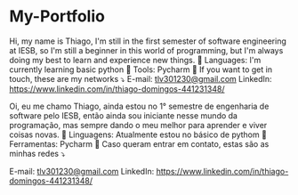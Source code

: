 # My-Portfolio
Hi, my name is Thiago, I'm still in the first semester of software engineering at IESB, so I'm still a beginner in this world of programming, but I'm always doing my best to learn and experience new things.
🦄 Languages: I'm currently learning basic python
💼 Tools: Pycharm
💌 If you want to get in touch, these are my networks ⤵️
E-mail: tlv301230@gmail.com
LinkedIn: https://www.linkedin.com/in/thiago-domingos-441231348/


Oi, eu me chamo Thiago, ainda estou no 1° semestre de engenharia de software pelo IESB, então ainda sou iniciante nesse mundo da programação, mas sempre dando o meu melhor para aprender e viver coisas novas.
🦄 Linguagens: Atualmente estou no básico de pythom
💼 Ferramentas: Pycharm
💌 Caso queram entrar em contato, estas são as minhas redes ⤵️

E-mail: tlv301230@gmail.com 
LinkedIn: https://www.linkedin.com/in/thiago-domingos-441231348/
